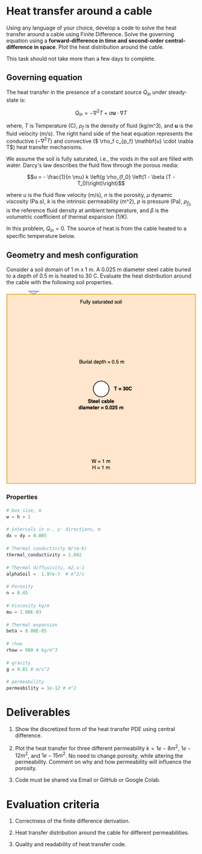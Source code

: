 # Heat transfer around a cable
Using any language of your choice, develop a code to solve the heat transfer around a cable using Finite Difference. Solve the governing equation using a **forward-difference in time and second-order central-difference in space**. Plot the heat distribution around the cable. 

This task should not take more than a few days to complete.

## Governing equation
The heat transfer in the presence of a constant source $Q_{in}$ under steady-state is: 

$$Q_{in} = - \nabla^2 T + \alpha \mathbf{u} \cdot \nabla T$$

where, $T$ is Temperature (C), $\rho_f$ is the density of fluid (kg/m^3), and $\mathbf{u}$ is the fluid velocity (m/s). The right hand side of the heat equation represents the conductive ($- \nabla^2 T$) and convective ($ \rho_f c_{p_f} \mathbf{u} \cdot \nabla T$) heat transfer mechanisms. 

We assume the soil is fully saturated, i.e., the voids in the soil are filled with water. Darcy's law describes the fluid flow through the porous media:

$$u = - \frac{1}{n \mu} k \left(g \rho_{f_0} \left(1 - \beta (T - T_0)\right)\right)$$

where $u$ is the fluid flow velocity (m/s), $n$ is the porosity, $\mu$ dynamic viscosity (Pa.s), $k$ is the intrinsic permeability (m^2), $p$ is pressure (Pa), $\rho_{f_0}$ is the reference fluid density at ambient temperature, and $\beta$ is the volumetric coefficient of thermal expansion (1/K). 

In this problem, $Q_{in} = 0$. The source of heat is from the cable heated to a specific temperature below.

## Geometry and mesh configuration

Consider a soil domain of 1 m x 1 m. A 0.025 m diameter steel cable buried to a depth of 0.5 m is heated to 30 C. Evaluate the heat distribution around the cable with the following soil properties. 

![Heat transfer model](heat-transfer.png)

### Properties
```python
# box size, m
w = h = 1

# intervals in x-, y- directions, m
dx = dy = 0.005

# Thermal conductivity W/(m-K)
thermal_conductivity = 1.602 

# Thermal diffusivity, m2.s-1
alphaSoil =  1.97e-7  # m^2/s

# Porosity
n = 0.45

# Viscosity kg/m
mu = 1.00E-03 

# Thermal expansion 
beta = 8.80E-05

# rhow
rhow = 980 # kg/m^3

# gravity
g = 9.81 # m/s^2

# permeability
permeability = 1e-12 # m^2
```

# Deliverables

1. Show the discretized form of the heat transfer PDE using central difference. 

2. Plot the heat transfer for three different permeability $k = 1e-8 m^2$, $1e-12 m^2$, and $1e-15 m^2$. No need to change porosity, while altering the permeability. Comment on why and how permeability will influence the porosity.

3. Code must be shared via Email or GitHub or Google Colab.

# Evaluation criteria
1. Correctness of the finite difference derivation.

2. Heat transfer distribution around the cable for different permeabilities.

3. Quality and readability of heat transfer code.